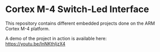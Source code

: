 # Cortex M-4 Switch-Led Interface
This repository contains different embedded projects done on the ARM Cortex M-4 platform.

A demo of the project in action is available here: https://youtu.be/InNKthIjzX4
